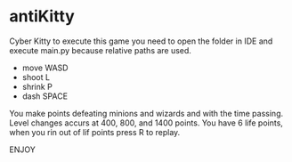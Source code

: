# antiKitty 
Cyber Kitty
to execute this game you need to open the folder in IDE and execute main.py because relative paths are used.

-  move WASD
-  shoot L
-  shrink P
-  dash SPACE

You make points defeating minions and wizards and with the time passing.
Level changes accurs at 400, 800, and 1400 points.
You have 6 life points, when you rin out of lif points press R to replay.

ENJOY
